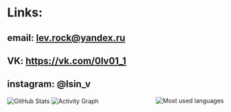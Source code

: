 # Links:


  ## email: lev.rock@yandex.ru
  
  ## VK: https://vk.com/0lv01_1
  
  ## instagram: @lsin_v
  
<img align="right" src="https://github-readme-stats.vercel.app/api/top-langs/?username=MrL013&layout=compact&theme=dracula" alt="Most used languages">

<img align="center" src="https://github-readme-stats.vercel.app/api?username=MrL013&show_icons=true&theme=radical" alt="GitHub Stats">

<img align="center" src="https://github-readme-activity-graph.vercel.app/graph?username=MrL013&theme=react-dark" alt="Activity Graph">
